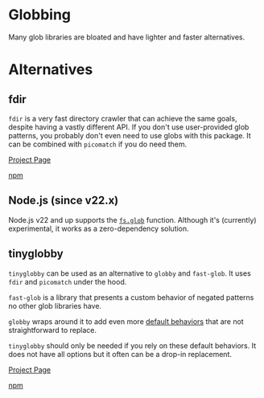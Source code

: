 # Globbing

Many glob libraries are bloated and have lighter and faster alternatives.

# Alternatives

## fdir

`fdir` is a very fast directory crawler that can achieve the same goals, despite having
a vastly different API. If you don't use user-provided glob patterns, you probably don't
even need to use globs with this package. It can be combined with `picomatch` if you do need them.

[Project Page](https://github.com/thecodrr/fdir)

[npm](https://npmjs.com/package/fdir)

## Node.js (since v22.x)

Node.js v22 and up supports the [`fs.glob`](https://nodejs.org/api/fs.html#fspromisesglobpattern-options)
function. Although it's (currently) experimental, it works as a zero-dependency solution.

## tinyglobby

`tinyglobby` can be used as an alternative to `globby` and `fast-glob`. It uses `fdir` and `picomatch`
under the hood.

`fast-glob` is a library that presents a custom behavior of negated patterns no other glob libraries have.

`globby` wraps around it to add even more [default behaviors](https://github.com/sindresorhus/globby#features)
that are not straightforward to replace.

`tinyglobby` should only be needed if you rely on these default behaviors.
It does not have all options but it often can be a drop-in replacement.

[Project Page](https://github.com/SuperchupuDev/tinyglobby)

[npm](https://npmjs.com/package/tinyglobby)
